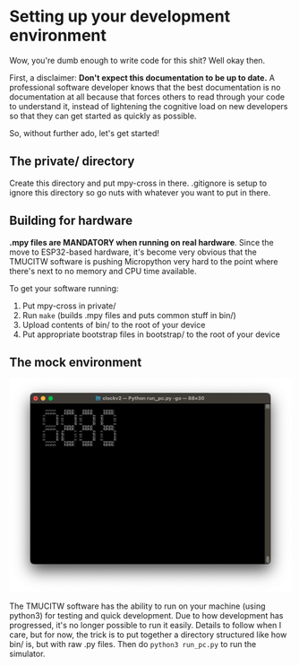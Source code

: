 # Setting up your development environment

Wow, you're dumb enough to write code for this shit? Well okay then.

First, a disclaimer: **Don't expect this documentation to be up to date.** A professional software developer knows
that the best documentation is no documentation at all because that forces others to read through your code to understand
it, instead of lightening the cognitive load on new developers so that they can get started as quickly as possible.

So, without further ado, let's get started!

## The private/ directory

Create this directory and put mpy-cross in there. .gitignore is setup to ignore this directory so go nuts with
whatever you want to put in there.

## Building for hardware

**.mpy files are MANDATORY when running on real hardware**. Since the move to ESP32-based hardware,
it's become very obvious that the TMUCITW software is pushing Micropython very hard to the point where
there's next to no memory and CPU time available.

To get your software running:

1. Put mpy-cross in private/
2. Run `make` (builds .mpy files and puts common stuff in bin/)
3. Upload contents of bin/ to the root of your device
4. Put appropriate bootstrap files in bootstrap/ to the root of your device

## The mock environment

![](img/testbench.png)

The TMUCITW software has the ability to run on your machine (using python3) for testing and quick development.
Due to how development has progressed, it's no longer possible to run it easily.
Details to follow when I care, but for now, the trick is to put together a directory structured like how bin/
is, but with raw .py files. Then do `python3 run_pc.py` to run the simulator.
